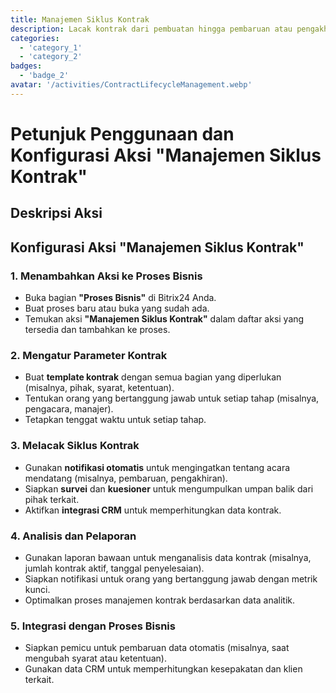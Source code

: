 ```yaml
---
title: Manajemen Siklus Kontrak
description: Lacak kontrak dari pembuatan hingga pembaruan atau pengakhiran.
categories: 
  - 'category_1'
  - 'category_2'
badges: 
  - 'badge_2'
avatar: '/activities/ContractLifecycleManagement.webp'
---
```


# Petunjuk Penggunaan dan Konfigurasi Aksi "Manajemen Siklus Kontrak"

## Deskripsi Aksi

## Konfigurasi Aksi "Manajemen Siklus Kontrak"

### 1. Menambahkan Aksi ke Proses Bisnis
- Buka bagian **"Proses Bisnis"** di Bitrix24 Anda.
- Buat proses baru atau buka yang sudah ada.
- Temukan aksi **"Manajemen Siklus Kontrak"** dalam daftar aksi yang tersedia dan tambahkan ke proses.

### 2. Mengatur Parameter Kontrak
- Buat **template kontrak** dengan semua bagian yang diperlukan (misalnya, pihak, syarat, ketentuan).
- Tentukan orang yang bertanggung jawab untuk setiap tahap (misalnya, pengacara, manajer).
- Tetapkan tenggat waktu untuk setiap tahap.

### 3. Melacak Siklus Kontrak
- Gunakan **notifikasi otomatis** untuk mengingatkan tentang acara mendatang (misalnya, pembaruan, pengakhiran).
- Siapkan **survei** dan **kuesioner** untuk mengumpulkan umpan balik dari pihak terkait.
- Aktifkan **integrasi CRM** untuk memperhitungkan data kontrak.

### 4. Analisis dan Pelaporan
- Gunakan laporan bawaan untuk menganalisis data kontrak (misalnya, jumlah kontrak aktif, tanggal penyelesaian).
- Siapkan notifikasi untuk orang yang bertanggung jawab dengan metrik kunci.
- Optimalkan proses manajemen kontrak berdasarkan data analitik.

### 5. Integrasi dengan Proses Bisnis
- Siapkan pemicu untuk pembaruan data otomatis (misalnya, saat mengubah syarat atau ketentuan).
- Gunakan data CRM untuk memperhitungkan kesepakatan dan klien terkait.